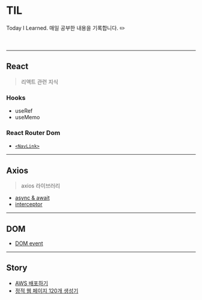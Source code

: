 # TIL
Today I Learned. 매일 공부한 내용을 기록합니다. ✏️

<br>


***
## React
> 리액트 관련 지식
>

### Hooks
- useRef
- useMemo
  
### React Router Dom
- [`<NavLink>`](https://github.com/llqqssttyy/TIL/blob/main/React/React%20Router%20Dom/NavLink.md)

***
## Axios
> axios 라이브러리
- [async & await](https://github.com/llqqssttyy/TIL/blob/main/Axios/Async-Await.md)
- [interceptor](https://github.com/llqqssttyy/TIL/blob/main/Axios/ResponseInterceptor.md)

*** 
## DOM
- [DOM event](https://github.com/llqqssttyy/TIL/blob/main/DOM/dom-event.md)

***
## Story
- [AWS 배포하기](https://github.com/llqqssttyy/TIL/blob/main/Story/Build.md)
- [정적 웹 페이지 120개 생성기](https://github.com/llqqssttyy/TIL/blob/main/Story/StaticPage.md)